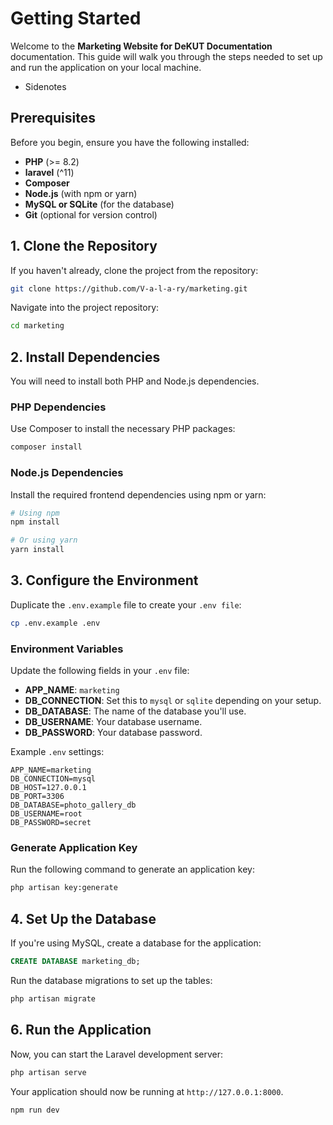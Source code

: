 # Getting Started

Welcome to the **Marketing Website for DeKUT Documentation** documentation. This guide will walk you through the steps needed to set up and run the application on your local machine.

- Sidenotes

## Prerequisites

Before you begin, ensure you have the following installed:

- **PHP** (>= 8.2)
- **laravel** (^11)
- **Composer**
- **Node.js** (with npm or yarn)
- **MySQL or SQLite** (for the database)
- **Git** (optional for version control)

## 1. Clone the Repository

If you haven't already, clone the project from the repository:

```bash
git clone https://github.com/V-a-l-a-ry/marketing.git
```
Navigate into the project repository:
```bash
cd marketing 
```

## 2. Install Dependencies
You will need to install both PHP and Node.js dependencies.

### PHP Dependencies
Use Composer to install the necessary PHP packages:
```bash
composer install
```
### Node.js Dependencies
Install the required frontend dependencies using npm or yarn:

```bash
# Using npm
npm install

# Or using yarn
yarn install
```
## 3. Configure the Environment
Duplicate the `.env.example` file to create your `.env file`:

```bash
cp .env.example .env
```
### Environment Variables
Update the following fields in your `.env` file:

- **APP_NAME**: `marketing`
- **DB_CONNECTION**: Set this to `mysql` or `sqlite` depending on your setup.
- **DB_DATABASE**: The name of the database you'll use.
- **DB_USERNAME**: Your database username.
- **DB_PASSWORD**: Your database password.

Example `.env` settings:
```env
APP_NAME=marketing
DB_CONNECTION=mysql
DB_HOST=127.0.0.1
DB_PORT=3306
DB_DATABASE=photo_gallery_db
DB_USERNAME=root
DB_PASSWORD=secret
```
### Generate Application Key
Run the following command to generate an application key:

```bash
php artisan key:generate
```
## 4. Set Up the Database
If you're using MySQL, create a database for the application:

```sql
CREATE DATABASE marketing_db;
```
Run the database migrations to set up the tables:

```bash
php artisan migrate
```

## 6. Run the Application
Now, you can start the Laravel development server:

```bash
php artisan serve
```
Your application should now be running at `http://127.0.0.1:8000`.

```bash
npm run dev
```

